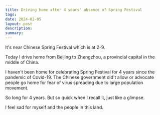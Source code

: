 ```yaml
---
title: Driving home after 4 years' absence of Spring Festival
tags: 
date: 2024-02-05
layout: post
description: 
summary:
---
```


It's near Chinese Spring Festival which is at 2-9. 

Today I drive home from Beijing to Zhengzhou, a provincial capital in the middle of China. 

I haven't been home for celebrating Spring Festival for 4 years since the pandemic of Covid-19. The Chinese government did't allow or advocate people go home for fear of virus spreading due to large population movement. 

So long for 4 years. But so quick when I recall it, just like a glimpse. 

I feel sad for myself and the people in this land.